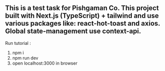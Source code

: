This is a test task for Pishgaman Co.
This project built with Next.js (TypeScript) + tailwind and use various packages like: react-hot-toast and axios.
Global state-management use context-api.
-------------------------------------------
Run tutorial :

1. npm i
2. npm run dev
3. open localhost:3000 in browser
